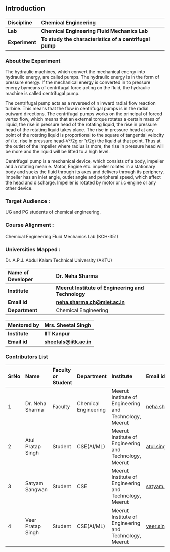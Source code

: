 ## Introduction


<b>Discipline | <b>Chemical Engineering
:--|:--|
<b> Lab | <b> Chemical Engineering Fluid Mechanics Lab
<b> Experiment|     <b> To study the characteristics of a centrifugal pump


### About the Experiment 

The hydraulic machines, which convert the mechanical energy into hydraulic energy, are called pumps. The hydraulic energy is in the form of pressure energy. If the mechanical energy is converted in to pressure energy bymeans of centrifugal force acting on the fluid, the hydraulic machine is called centrifugal pump.

The centrifugal pump acts as a reversed of n inward radial flow reaction turbine. This means that the flow in centrifugal pumps is in the radial outward directions. The centrifugal pumps works on the principal of forced vertex flow, which means that an external torque rotates a certain mass of liquid, the rise in pressure head of the rotating liquid, the rise in pressure head of the rotating liquid takes place. The rise in pressure head at any point of the rotating liquid is proportional to the square of tangential velocity of (i.e. rise in pressure head-V²/2g or 'r/2g) the liquid at that point. Thus at the outlet of the impeller where radius is more, the rise in pressure head will be more and the liquid will be lifted to a high level.

Centrifugal pump is a mechanical device, which consists of a body, impeller and a rotating mean e. Motor, Engine etc. impeller rolates in a stationary body and sucks the fluid through its axes and delivers through its periphery. Impeller has an inlet angle, outlet angle and peripheral speed, which affect the head and discharge. Impeller is rotated by motor or i.c engine or any other device.


### Target Audience :
UG and PG students of chemical engineering.

### Course Alignment : 
Chemical Engineering Fluid Mechanics Lab (KCH-351)

### Universities Mapped :
Dr. A.P.J. Abdul Kalam Technical University (AKTU)

<b>Name of Developer | <b>  Dr. Neha Sharma
:--|:--|
<b> Institute | <b> Meerut Institute of Engineering and Technology
<b> Email id|     <b>  neha.sharma.ch@miet.ac.in
<b> Department |  Chemical Engineering

<b>Mentored by | <b> Mrs. Sheetal Singh
:--|:--|
<b> Institute | <b> IIT Kanpur 
<b> Email id|     <b> sheetals@iitk.ac.in


### Contributors List

SrNo | Name | Faculty or Student | Department| Institute | Email id
:--|:--|:--|:--|:--|:--|
1 | Dr. Neha Sharma | Faculty | Chemical Engineering | Meerut Institute of Engineering and Technology, Meerut | neha.sharma.ch@miet.ac.in
2 | Atul Pratap Singh | Student| CSE(AI/ML) | Meerut Institute of Engineering and Technology, Meerut | atul.singh.cseaiml.2020@miet.ac.in
3 | Satyam Sangwan | Student | CSE | Meerut Institute of Engineering and Technology, Meerut | satyam.sangwan.cse.2020@miet.ac.in
4 | Veer Pratap Singh | Student | CSE(AI/ML) | Meerut Institute of Engineering and Technology, Meerut | veer.singh.cseaiml.2020@miet.ac.in
